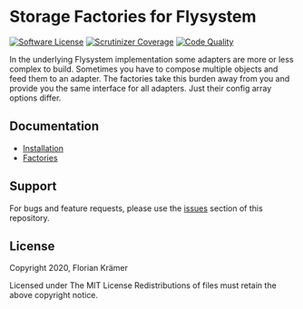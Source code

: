 # Storage Factories for Flysystem

[![Software License](https://img.shields.io/badge/license-MIT-brightgreen.svg?style=flat-square)](LICENSE)
[![Scrutinizer Coverage](https://img.shields.io/scrutinizer/coverage/g/Phauthentic/file-storage/master.svg?style=flat-square)](https://scrutinizer-ci.com/g/Phauthentic/file-storage/)
[![Code Quality](https://img.shields.io/scrutinizer/g/Phauthentic/file-storage/master.svg?style=flat-square)](https://scrutinizer-ci.com/g/Phauthentic/file-storage/)

In the underlying Flysystem implementation some adapters are more or less complex to build. Sometimes you have to compose multiple objects and feed them to an adapter. The factories take this burden away from you and provide you the same interface for all adapters. Just their config array options differ.

## Documentation

 * [Installation](Installation.md)
 * [Factories](Factories.md)

## Support

For bugs and feature requests, please use the [issues](https://github.com/phauthentic/file-storage/issues) section of this repository.

## License

Copyright 2020, Florian Krämer

Licensed under The MIT License
Redistributions of files must retain the above copyright notice.
